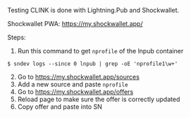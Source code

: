 Testing CLINK is done with Lightning.Pub and Shockwallet.

Shockwallet PWA: https://my.shockwallet.app/

Steps:

1. Run this command to get `nprofile` of the lnpub container

```
$ sndev logs --since 0 lnpub | grep -oE 'nprofile1\w+'
```

2. Go to https://my.shockwallet.app/sources
3. Add a new source and paste `nprofile`
4. Go to https://my.shockwallet.app/offers
5. Reload page to make sure the offer is correctly updated
6. Copy offer and paste into SN
